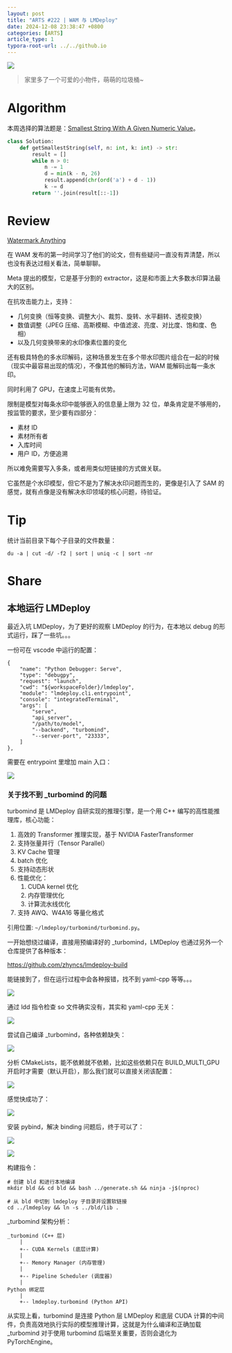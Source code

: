 ```yaml
---
layout: post
title: "ARTS #222 | WAM 与 LMDeploy"
date: 2024-12-08 23:38:47 +0800
categories: [ARTS]
article_type: 1
typora-root-url: ../../github.io
---
```


![](/assets/img/222-caption.jpg)

> 家里多了一个可爱的小物件，萌萌的垃圾桶~

# Algorithm

本周选择的算法题是：[Smallest String With A Given Numeric Value](https://leetcode.com/problems/smallest-string-with-a-given-numeric-value/)。

```python
class Solution:
    def getSmallestString(self, n: int, k: int) -> str:
        result = []
        while n > 0:
            n -= 1
            d = min(k - n, 26)
            result.append(chr(ord('a') + d - 1))
            k -= d
        return ''.join(result[::-1])
```

# Review

[Watermark Anything](https://github.com/facebookresearch/watermark-anything)

在 WAM 发布的第一时间学习了他们的论文，但有些疑问一直没有弄清楚，所以也没有表达过相关看法，简单聊聊。

Meta 提出的模型，它是基于分割的 extractor，这是和市面上大多数水印算法最大的区别。

在抗攻击能力上，支持：

- 几何变换（恒等变换、调整大小、裁剪、旋转、水平翻转、透视变换）
- 数值调整（JPEG 压缩、高斯模糊、中值滤波、亮度、对比度、饱和度、色相）
- 以及几何变换带来的水印像素位置的变化

还有极具特色的多水印解码，这种场景发生在多个带水印图片组合在一起的时候（现实中最容易出现的情况），不像其他的解码方法，WAM 能解码出每一条水印。

同时利用了 GPU，在速度上可能有优势。

限制是模型对每条水印中能够嵌入的信息量上限为 32 位，单条肯定是不够用的，按监管的要求，至少要有四部分：

- 素材 ID
- 素材所有者
- 入库时间
- 用户 ID，方便追溯

所以难免需要写入多条，或者用类似短链接的方式做关联。

它虽然是个水印模型，但它不是为了解决水印问题而生的，更像是引入了 SAM 的感觉，就有点像是没有解决水印领域的核心问题，待验证。

# Tip

统计当前目录下每个子目录的文件数量：

```
du -a | cut -d/ -f2 | sort | uniq -c | sort -nr
```

# Share

## 本地运行 LMDeploy

最近入坑 LMDeploy，为了更好的观察 LMDeploy 的行为，在本地以 debug 的形式运行，踩了一些坑。。。

一份可在 vscode 中运行的配置：

```
{
    "name": "Python Debugger: Serve",
    "type": "debugpy",
    "request": "launch",
    "cwd": "${workspaceFolder}/lmdeploy",
    "module": "lmdeploy.cli.entrypoint",
    "console": "integratedTerminal",
    "args": [
        "serve",
        "api_server",
        "/path/to/model",
        "--backend", "turbomind",
        "--server-port", "23333",
    ]
},
```

需要在 entrypoint 里增加 main 入口：

![](/assets/img/222-1.png)

### 关于找不到 _turbomind 的问题

turbomind 是 LMDeploy 自研实现的推理引擎，是一个用 C++ 编写的高性能推理库，核心功能：

1. 高效的 Transformer 推理实现，基于 NVIDIA FasterTransformer
2. 支持张量并行（Tensor Parallel）
3. KV Cache 管理
4. batch 优化
5. 支持动态形状
6. 性能优化：
   1. CUDA kernel 优化
   2. 内存管理优化
   3. 计算流水线优化
7. 支持 AWQ、W4A16 等量化格式

引用位置: `~/lmdeploy/turbomind/turbomind.py`。

一开始想绕过编译，直接用预编译好的 _turbomind，LMDeploy 也通过另外一个仓库提供了各种版本：

https://github.com/zhyncs/lmdeploy-build

能链接到了，但在运行过程中会各种报错，找不到 yaml-cpp 等等。。。

![](/assets/img/222-2.png)

通过 ldd 指令检查 so 文件确实没有，其实和 yaml-cpp 无关：

![](/assets/img/222-3.png)

尝试自己编译 _turbomind，各种依赖缺失：

![](/assets/img/222-4.png)

分析 CMakeLists，能不依赖就不依赖，比如这些依赖只在 BUILD_MULTI_GPU 开启时才需要（默认开启），那么我们就可以直接关闭该配置：

![](/assets/img/222-5.png)

感觉快成功了：

![](/assets/img/222-6.png)

安装 pybind，解决 binding 问题后，终于可以了：

![](/assets/img/222-7.png)

![](/assets/img/222-8.png)

构建指令：

```shell
# 创建 bld 和进行本地编译
mkdir bld && cd bld && bash ../generate.sh && ninja -j$(nproc)

# 从 bld 中切到 lmdeploy 子目录并设置软链接
cd ../lmdeploy && ln -s ../bld/lib .
```

_turbomind 架构分析：

```
_turbomind (C++ 层)
    |
    +-- CUDA Kernels (底层计算)
    |
    +-- Memory Manager (内存管理)
    |
    +-- Pipeline Scheduler (调度器)
    |
Python 绑定层
    |
    +-- lmdeploy.turbomind (Python API)
```

从实现上看，turbomind 是连接 Python 层 LMDeploy 和底层 CUDA 计算的中间件，负责高效地执行实际的模型推理计算，这就是为什么编译和正确加载 _turbomind 对于使用 turbomind 后端至关重要，否则会退化为 PyTorchEngine。
